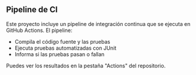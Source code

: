 ## Pipeline de CI

Este proyecto incluye un pipeline de integración continua que se ejecuta en GitHub Actions. El pipeline:

- Compila el código fuente y las pruebas
- Ejecuta pruebas automatizadas con JUnit
- Informa si las pruebas pasan o fallan

Puedes ver los resultados en la pestaña "Actions" del repositorio.
